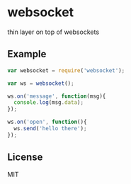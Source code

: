 
# websocket

thin layer on top of websockets

## Example

```js
var websocket = require('websocket');

var ws = websocket();

ws.on('message', function(msg){
  console.log(msg.data);
});

ws.on('open', function(){
  ws.send('hello there');
});
```

## License

MIT

